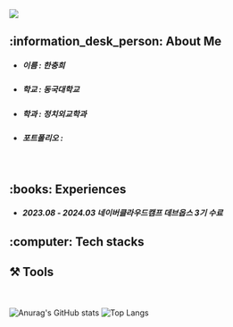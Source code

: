 <!--
**mongdamhwa/mongdamhwa** is a ✨ _special_ ✨ repository because its `README.md` (this file) appears on your GitHub profile.

Here are some ideas to get you started:

- 🔭 I’m currently working on ...
- 🌱 I’m currently learning ...
- 👯 I’m looking to collaborate on ...
- 🤔 I’m looking for help with ...
- 💬 Ask me about ...
- 📫 How to reach me: ...
- 😄 Pronouns: ...
- ⚡ Fun fact: ...
-->

<img src="https://capsule-render.vercel.app/api?type=venom&color=auto&height=300&section=header&text=Welcome%20to%20Mongdamhwa's%20Home!&fontSize=40&desc=ChungHui%20Han&animation=twinkling&descAlign=81&fontColor=000" />

<h2>:information_desk_person: About Me</h2>
<ul>
  <li><h5>이름 : 한충희</h5></li>
  <li><h5>학교 : 동국대학교</h5></li>
  <li><h5>학과 : 정치외교학과</h5></li>
  <li><h5>포트폴리오 : </h5></li>
</ul>

<br>

<h2>:books: Experiences</h2>
<ul>
  <li><h5>2023.08 - 2024.03 네이버클라우드캠프 데브옵스 3기 수료</h5></li>
</ul>

<h2>:computer: Tech stacks</h2>

<h2>⚒️ Tools</h2>

<br><br>
![Anurag's GitHub stats](https://github-readme-stats.vercel.app/api?username=mongdamhwa&show_icons=true&theme=graywhite)
![Top Langs](https://github-readme-stats.vercel.app/api/top-langs/?username=anuraghazra&layout=compact)

